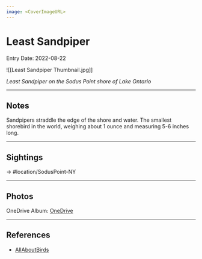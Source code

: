 ```yaml
---
image: <CoverImageURL>
---
```


# Least Sandpiper
Entry Date: 2022-08-22

![[Least Sandpiper Thumbnail.jpg]]

*Least Sandpiper on the Sodus Point shore of Lake Ontario*

---------------------------------------------------------------
## Notes
Sandpipers straddle the edge of the shore and water. The smallest shorebird in the world, weighing about 1 ounce and measuring 5-6 inches long.

---------------------------------------------------------------
## Sightings

-> #location/SodusPoint-NY 


---------------------------------------------------------------
## Photos
OneDrive Album: [OneDrive](https://1drv.ms/u/s!AvaIuMdCo_w-7SP5fTb53xb-isFN?e=8uf9Yf)

---------------------------------------------------------------
## References
- [AllAboutBirds](https://www.allaboutbirds.org/guide/Least_Sandpiper/overview)